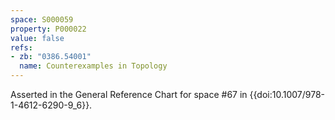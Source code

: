 ```yaml
---
space: S000059
property: P000022
value: false
refs:
- zb: "0386.54001"
  name: Counterexamples in Topology
---
```


Asserted in the General Reference Chart for space #67 in
{{doi:10.1007/978-1-4612-6290-9_6}}.
